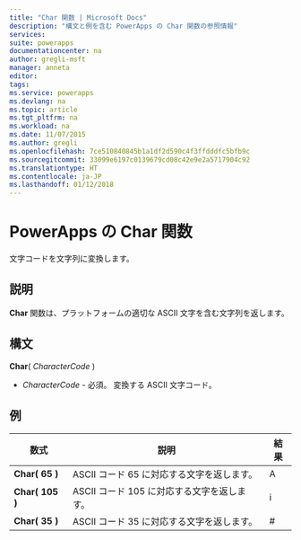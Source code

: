 ```yaml
---
title: "Char 関数 | Microsoft Docs"
description: "構文と例を含む PowerApps の Char 関数の参照情報"
services: 
suite: powerapps
documentationcenter: na
author: gregli-msft
manager: anneta
editor: 
tags: 
ms.service: powerapps
ms.devlang: na
ms.topic: article
ms.tgt_pltfrm: na
ms.workload: na
ms.date: 11/07/2015
ms.author: gregli
ms.openlocfilehash: 7ce510840845b1a1df2d590c4f3ffdddfc5bfb9c
ms.sourcegitcommit: 33099e6197c0139679cd08c42e9e2a5717904c92
ms.translationtype: HT
ms.contentlocale: ja-JP
ms.lasthandoff: 01/12/2018
---
```

# <a name="char-function-in-powerapps"></a>PowerApps の Char 関数
文字コードを文字列に変換します。

## <a name="description"></a>説明
**Char** 関数は、プラットフォームの適切な ASCII 文字を含む文字列を返します。

## <a name="syntax"></a>構文
**Char**( *CharacterCode* )

* *CharacterCode* - 必須。 変換する ASCII 文字コード。

## <a name="examples"></a>例
| 数式 | 説明 | 結果 |
| --- | --- | --- |
| **Char( 65 )** |ASCII コード 65 に対応する文字を返します。 |A |
| **Char( 105 )** |ASCII コード 105 に対応する文字を返します。 |i |
| **Char( 35 )** |ASCII コード 35 に対応する文字を返します。 |# |

